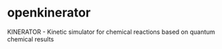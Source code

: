 # openkinerator
KINERATOR - Kinetic simulator for chemical reactions based on quantum chemical results
